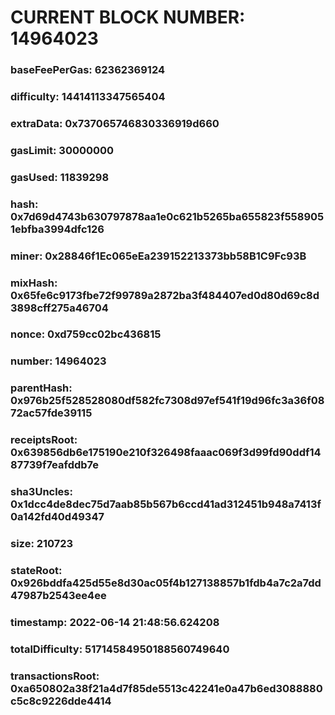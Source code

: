 # CURRENT BLOCK NUMBER: 14964023

### baseFeePerGas: 62362369124
### difficulty: 14414113347565404
### extraData: 0x737065746830336919d660
### gasLimit: 30000000
### gasUsed: 11839298
### hash: 0x7d69d4743b630797878aa1e0c621b5265ba655823f5589051ebfba3994dfc126
### miner: 0x28846f1Ec065eEa239152213373bb58B1C9Fc93B
### mixHash: 0x65fe6c9173fbe72f99789a2872ba3f484407ed0d80d69c8d3898cff275a46704
### nonce: 0xd759cc02bc436815
### number: 14964023
### parentHash: 0x976b25f528528080df582fc7308d97ef541f19d96fc3a36f0872ac57fde39115
### receiptsRoot: 0x639856db6e175190e210f326498faaac069f3d99fd90ddf1487739f7eafddb7e
### sha3Uncles: 0x1dcc4de8dec75d7aab85b567b6ccd41ad312451b948a7413f0a142fd40d49347
### size: 210723
### stateRoot: 0x926bddfa425d55e8d30ac05f4b127138857b1fdb4a7c2a7dd47987b2543ee4ee
### timestamp: 2022-06-14 21:48:56.624208
### totalDifficulty: 51714584950188560749640
### transactionsRoot: 0xa650802a38f21a4d7f85de5513c42241e0a47b6ed3088880c5c8c9226dde4414
